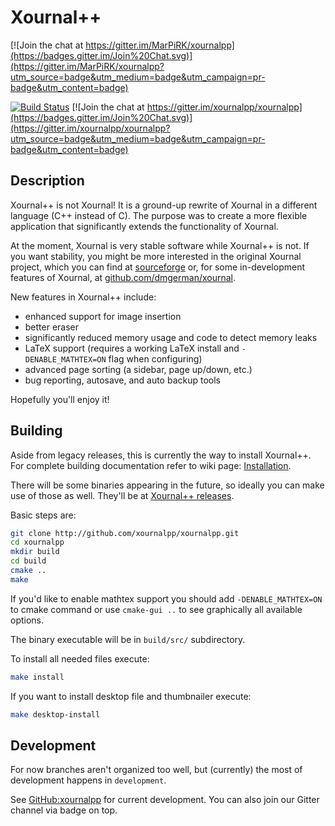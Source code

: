 # Xournal++

[![Join the chat at https://gitter.im/MarPiRK/xournalpp](https://badges.gitter.im/Join%20Chat.svg)](https://gitter.im/MarPiRK/xournalpp?utm_source=badge&utm_medium=badge&utm_campaign=pr-badge&utm_content=badge)

[![Build Status](https://travis-ci.org/xournalpp/xournalpp.svg?branch=string_new)](https://travis-ci.org/xournalpp/xournalpp)
[![Join the chat at https://gitter.im/xournalpp/xournalpp](https://badges.gitter.im/Join%20Chat.svg)](https://gitter.im/xournalpp/xournalpp?utm_source=badge&utm_medium=badge&utm_campaign=pr-badge&utm_content=badge)


## Description

Xournal++ is not Xournal! It is a ground-up rewrite of Xournal in a different language (C++ instead of C). The purpose
was to create a more flexible application that significantly extends the functionality of Xournal.

At the moment, Xournal is very stable software while Xournal++ is not. If you want stability, you might be more
interested in the original Xournal project, which you can find at [sourceforge](http://sourceforge.net/projects/xournal/)
or, for some in-development features of Xournal, at [github.com/dmgerman/xournal](https://github.com/dmgerman/xournal).

New features in Xournal++ include:

* enhanced support for image insertion
* better eraser
* significantly reduced memory usage and code to detect memory leaks
* LaTeX support (requires a working LaTeX install and ```-DENABLE_MATHTEX=ON``` flag when configuring)
* advanced page sorting (a sidebar, page up/down, etc.)
* bug reporting, autosave, and auto backup tools

Hopefully you'll enjoy it!


## Building

Aside from legacy releases, this is currently the way to install Xournal++. For complete building documentation refer to wiki page:
[Installation](https://github.com/xournalpp/xournalpp/wiki/Installing).

There will be some binaries appearing in the future, so ideally you can make use of those as well.
They'll be at [Xournal++ releases](https://github.com/xournalpp/xournalpp/releases).

Basic steps are:
````bash
git clone http://github.com/xournalpp/xournalpp.git
cd xournalpp
mkdir build
cd build
cmake ..
make
````

If you'd like to enable mathtex support you should add `-DENABLE_MATHTEX=ON` to cmake command or use `cmake-gui ..`
to see graphically all available options.

The binary executable will be in `build/src/` subdirectory.

To install all needed files execute:
```bash
make install
```

If you want to install desktop file and thumbnailer execute:
```bash
make desktop-install
```


## Development

For now branches aren't organized too well, but (currently) the most of development happens in `development`.

See [GitHub:xournalpp](http://github.com/xournalpp/xournalpp) for current development. You can also join
our Gitter channel via badge on top.
